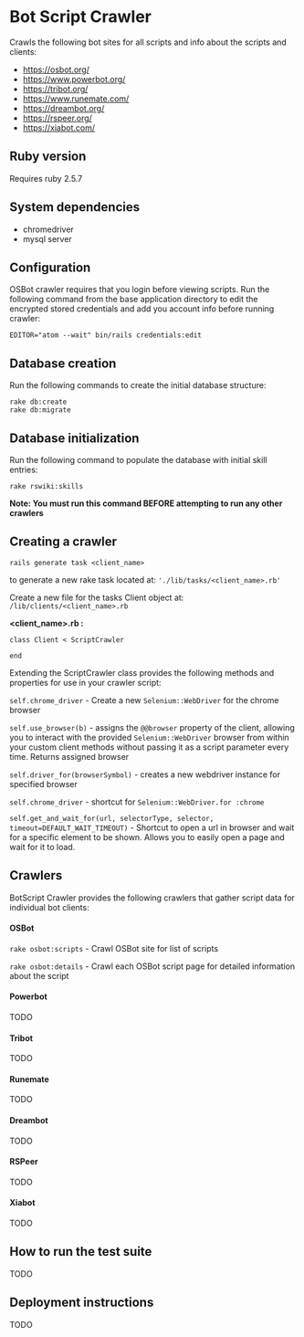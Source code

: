 # Bot Script Crawler

Crawls the following bot sites for all scripts and info about the scripts and clients:

- https://osbot.org/
- https://www.powerbot.org/
- https://tribot.org/
- https://www.runemate.com/
- https://dreambot.org/
- https://rspeer.org/
- https://xiabot.com/

## Ruby version
Requires ruby 2.5.7

## System dependencies
- chromedriver
- mysql server

## Configuration
OSBot crawler requires that you login before viewing scripts. Run the following
command from the base application directory to edit the encrypted stored
credentials and add you account info before running crawler:

```
EDITOR="atom --wait" bin/rails credentials:edit
```

## Database creation
Run the following commands to create the initial database structure:
```
rake db:create
rake db:migrate
```

## Database initialization
Run the following command to populate the database with initial skill entries:
```
rake rswiki:skills
```
__Note: You must run this command BEFORE attempting to run any other crawlers__


## Creating a crawler

```
rails generate task <client_name>
```
to generate a new rake task located at: `'./lib/tasks/<client_name>.rb'`

Create a new file for the tasks Client object at: `/lib/clients/<client_name>.rb`

__\<client_name\>.rb :__

```
class Client < ScriptCrawler

end
```
Extending the ScriptCrawler class provides the following methods and properties for use in your crawler script:

`self.chrome_driver` - Create a new `Selenium::WebDriver` for the chrome browser

`self.use_browser(b)` - assigns the `@@browser` property of the client, allowing you to interact with the provided `Selenium::WebDriver` browser from within your custom client methods without passing it as a script parameter every time. Returns assigned browser

`self.driver_for(browserSymbol)` - creates a new webdriver instance for specified browser

`self.chrome_driver` - shortcut for `Selenium::WebDriver.for :chrome`

`self.get_and_wait_for(url, selectorType, selector, timeout=DEFAULT_WAIT_TIMEOUT)` - Shortcut to open a url in browser and wait for a specific element to be shown. Allows you to easily open a page and wait for it to load.


## Crawlers

BotScript Crawler provides the following crawlers that gather script data for individual bot clients:

#### OSBot
`rake osbot:scripts` - Crawl OSBot site for list of scripts

`rake osbot:details` - Crawl each OSBot script page for detailed information about the script

#### Powerbot
TODO

#### Tribot
TODO

#### Runemate
TODO

#### Dreambot
TODO

#### RSPeer
TODO

#### Xiabot
TODO

## How to run the test suite
TODO

## Deployment instructions
TODO
